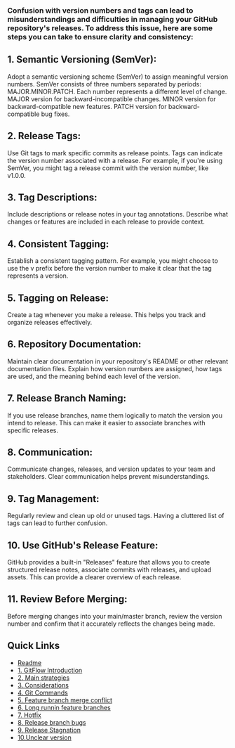 ### Confusion with version numbers and tags can lead to misunderstandings and difficulties in managing your GitHub repository's releases. To address this issue, here are some steps you can take to ensure clarity and consistency:

## 1. Semantic Versioning (SemVer):

Adopt a semantic versioning scheme (SemVer) to assign meaningful version numbers. SemVer consists of three numbers separated by periods: MAJOR.MINOR.PATCH. Each number represents a different level of change.
MAJOR version for backward-incompatible changes.
MINOR version for backward-compatible new features.
PATCH version for backward-compatible bug fixes.

## 2. Release Tags:

Use Git tags to mark specific commits as release points. Tags can indicate the version number associated with a release. For example, if you're using SemVer, you might tag a release commit with the version number, like v1.0.0.

## 3. Tag Descriptions:

Include descriptions or release notes in your tag annotations. Describe what changes or features are included in each release to provide context.

## 4. Consistent Tagging:

Establish a consistent tagging pattern. For example, you might choose to use the v prefix before the version number to make it clear that the tag represents a version.

## 5. Tagging on Release:

Create a tag whenever you make a release. This helps you track and organize releases effectively.

## 6. Repository Documentation:

Maintain clear documentation in your repository's README or other relevant documentation files. Explain how version numbers are assigned, how tags are used, and the meaning behind each level of the version.

## 7. Release Branch Naming:

If you use release branches, name them logically to match the version you intend to release. This can make it easier to associate branches with specific releases.

## 8. Communication:

Communicate changes, releases, and version updates to your team and stakeholders. Clear communication helps prevent misunderstandings.

## 9. Tag Management:

Regularly review and clean up old or unused tags. Having a cluttered list of tags can lead to further confusion.

## 10. Use GitHub's Release Feature:

GitHub provides a built-in "Releases" feature that allows you to create structured release notes, associate commits with releases, and upload assets. This can provide a clearer overview of each release.

## 11. Review Before Merging:

Before merging changes into your main/master branch, review the version number and confirm that it accurately reflects the changes being made.


## Quick Links
- [Readme](README.md)
- [1. GitFlow Introduction](GitFlowIntroduction.md)
- [2. Main strategies](Mainstrategies.md)
- [3. Considerations](considerations.md)
- [4. Git Commands](GitCommands.md)
- [5. Feature branch merge conflict](featureBranchMergeConflict.md)
- [6. Long runnin feature branches](longrunninFeatureBranches.md)
- [7. Hotfix](mergingHotFixintoDevelo.md)
- [8. Release branch bugs](releaseBranchBugs.md)
- [9. Release Stagnation](releaseStagnation.md)
- [10.Unclear version](unclearVersioning.md)